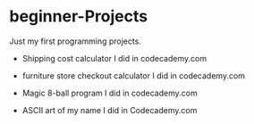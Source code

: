 # beginner-Projects
Just my first programming projects.

* Shipping cost calculator I did in codecademy.com

* furniture store checkout calculator I did in codecademy.com

* Magic 8-ball program I did in codecademy.com

* ASCII art of my name I did in Codecademy.com
